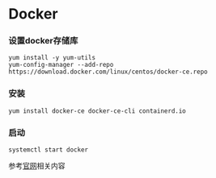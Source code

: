 # Docker

### 设置docker存储库

```shell
yum install -y yum-utils
yum-config-manager --add-repo https://download.docker.com/linux/centos/docker-ce.repo
```

### 安装

```shell
yum install docker-ce docker-ce-cli containerd.io
```

### 启动

```shell
systemctl start docker
```



参考[官网](https://docs.docker.com/engine/install/centos/)相关内容
